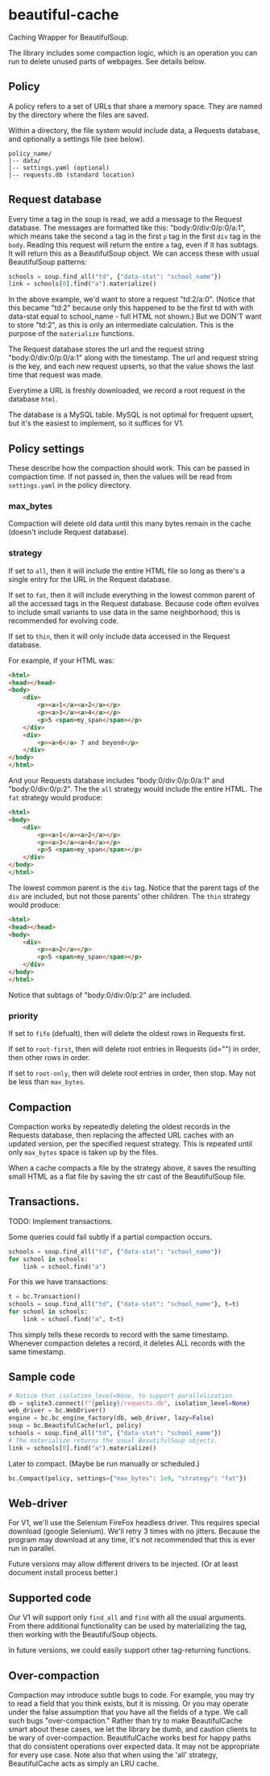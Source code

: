 # beautiful-cache
Caching Wrapper for BeautifulSoup.

The library includes some compaction logic, which is an operation you can run to delete unused parts of webpages.  See details below.

## Policy
A policy refers to a set of URLs that share a memory space.  They are named by the directory where the files are saved.

Within a directory, the file system would include data, a Requests database, and optionally a settings file (see below).

```
policy_name/
|-- data/
|-- settings.yaml (optional)
|-- requests.db (standard location)
```

## Request database
Every time a tag in the soup is read, we add a message to the Request database.  The messages are formatted like this: "body:0/div:0/p:0/a:1", which means take the second `a` tag in the first `p` tag in the first `div` tag in the `body`.  Reading this request will return the entire `a` tag, even if it has subtags.  It will return this as a BeautifulSoup object.  We can access these with usual BeautifulSoup patterns:

```python
schools = soup.find_all("td", {"data-stat": "school_name"})
link = schools[0].find("a").materialize()
```

In the above example, we'd want to store a request "td:2/a:0".  (Notice that this became "td:2" because only this happened to be the first td with with data-stat equal to school_name - full HTML not shown.)  But we DON'T want to store "td:2", as this is only an intermediate calculation.  This is the purpose of the `materialize` functions.

The Request database stores the url and the request string "body:0/div:0/p:0/a:1" along with the timestamp.  The url and request string is the key, and each new request upserts, so that the value shows the last time that request was made.

Everytime a URL is freshly downloaded, we record a root request in the database `html`.

The database is a MySQL table.  MySQL is not optimal for frequent upsert, but it's the easiest to implement, so it suffices for V1.

## Policy settings
These describe how the compaction should work.  This can be passed in compaction time.  If not passed in, then the values will be read from `settings.yaml` in the policy directory.

### max_bytes
Compaction will delete old data until this many bytes remain in the cache (doesn't include Request database).

### strategy
If set to `all`, then it will include the entire HTML file so long as there's a single entry for the URL in the Request database.

If set to `fat`, then it will include everything in the lowest common parent of all the accessed tags in the Request database.  Because code often evolves to include small variants to use data in the same neighborhood; this is recommended for evolving code.

If set to `thin`, then it will only include data accessed in the Request database.

For example, if your HTML was:

```html
<html>
<head></head>
<body>
    <div>
        <p><a>1</a><a>2</a></p>
        <p><a>3</a><a>4</a></p>
        <p>5 <span>my_span</span></p>
    </div>
    <div>
        <p><a>6</a> 7 and beyond</p>
    </div>
</body>
</html>
```

And your Requests database includes "body:0/div:0/p:0/a:1" and "body:0/div:0/p:2".  The the `all` strategy would include the entire HTML.  The `fat` strategy would produce:

```html
<html>
<body>
    <div>
        <p><a>1</a><a>2</a></p>
        <p><a>3</a><a>4</a></p>
        <p>5 <span>my_span</span></p>
    </div>
</body>
</html>
```

The lowest common parent is the `div` tag.  Notice that the parent tags of the `div` are included, but not those parents' other children.  The `thin` strategy would produce:

```html
<html>
<head></head>
<body>
    <div>
        <p><a>2</a></p>
        <p>5 <span>my_span</span></p>
    </div>
</body>
</html>
```

Notice that subtags of "body:0/div:0/p:2" are included.

### priority

If set to `fifo` (defualt), then will delete the oldest rows in Requests first.

If set to `root-first`, then will delete root entries in Requests (id="") in order, then other rows in order.

If set to `root-only`, then will delete root entries in order, then stop.  May not be less than `max_bytes`.

## Compaction
Compaction works by repeatedly deleting the oldest records in the Requests database, then replacing the affected URL caches with an updated version, per the specified request strategy.  This is repeated until only `max_bytes` space is taken up by the files.

When a cache compacts a file by the strategy above, it saves the resulting small HTML as a flat file by saving the str cast of the BeautifulSoup file.

## Transactions.

TODO: Implement transactions.

Some queries could fail subtly if a partial compaction occurs.

```python
schools = soup.find_all("td", {"data-stat": "school_name"})
for school in schools:
    link = school.find("a")
```

For this we have transactions:

```python
t = bc.Transaction()
schools = soup.find_all("td", {"data-stat": "school_name"}, t=t)
for school in schools:
    link = school.find("a", t=t)
```

This simply tells these records to record with the same timestamp.  Whenever compaction deletes a record, it deletes ALL records with the same timestamp.

## Sample code
```python
# Notice that isolation_level=None, to support parallelization.
db = sqlite3.connect(f"{policy}/requests.db", isolation_level=None)
web_driver = bc.WebDriver()
engine = bc.bc_engine_factory(db, web_driver, lazy=False)
soup = bc.BeautifulCache(url, policy)
schools = soup.find_all("td", {"data-stat": "school_name"})
# The materialize returns the usual BeautifulSoup objects.
link = schools[0].find("a").materialize()
```

Later to compact.  (Maybe be run manually or scheduled.)
```python
bc.Compact(policy, settings={"max_bytes": 1e9, "strategy": "fat"})
```

## Web-driver
For V1, we'll use the Selenium FireFox headless driver.  This requires special download (google Selenium).  We'll retry 3 times with no jitters.  Because the program may download at any time, it's not recommended that this is ever run in parallel.

Future versions may allow different drivers to be injected.  (Or at least document install process better.)

## Supported code
Our V1 will support only `find_all` and `find` with all the usual arguments.  From there additional functionality can be used by materializing the tag, then working with the BeautifulSoup objects.

In future versions, we could easily support other tag-returning functions.

## Over-compaction
Compaction may introduce subtle bugs to code.  For example, you may try to read a field that you think exists, but it is missing.  Or you may operate under the false assumption that you have all the fields of a type.  We call such bugs "over-compaction."  Rather than try to make BeautifulCache smart about these cases, we let the library be dumb, and caution clients to be wary of over-compaction.  BeautifulCache works best for happy paths that do consistent operations over expected data.  It may not be appropriate for every use case.  Note also that when using the 'all' strategy, BeautifulCache acts as simply an LRU cache.
